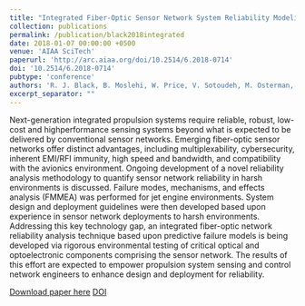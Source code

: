 ```yaml
---
title: "Integrated Fiber-Optic Sensor Network System Reliability Modeling and Analysis for Aerospace Applications"
collection: publications
permalink: /publication/black2018integrated
date: 2018-01-07 00:00:00 +0500
venue: 'AIAA SciTech'
paperurl: 'http://arc.aiaa.org/doi/10.2514/6.2018-0714'
doi: '10.2514/6.2018-0714'
pubtype: 'conference'
authors: 'R. J. Black, B. Moslehi, W. Price, V. Sotoudeh, M. Osterman, D. Das, A. Behbahani, A. Von Moll, K. Semega'
excerpt_separator: ""
---
```

Next-generation integrated propulsion systems require reliable, robust, low-cost and highperformance
sensing systems beyond what is expected to be delivered by conventional sensor networks. Emerging fiber-optic sensor networks offer distinct advantages, including multiplexability, cybersecurity, inherent EMI/RFI immunity, high speed and bandwidth, and compatibility with the avionics environment. Ongoing development of a novel reliability analysis methodology to quantify sensor network reliability in harsh environments is discussed. Failure modes, mechanisms, and effects analysis (FMMEA) was performed for jet engine environments. System design and deployment guidelines were then developed based upon experience in sensor network deployments to harsh environments. Addressing this key technology gap, an integrated fiber-optic network reliability analysis technique based upon  predictive failure models is being developed via rigorous environmental testing of critical optical and optoelectronic components comprising the sensor network. The results of this effort are expected to empower propulsion system sensing and control network engineers to enhance design and deployment for reliability.

[Download paper here](http://arc.aiaa.org/doi/10.2514/6.2018-0714)
[DOI](10.2514/6.2018-0714)